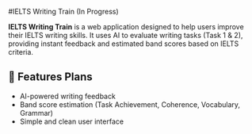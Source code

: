 #IELTS Writing Train (In Progress)

**IELTS Writing Train** is a web application designed to help users improve their IELTS writing skills. It uses AI to evaluate writing tasks (Task 1 & 2), providing instant feedback and estimated band scores based on IELTS criteria.

## 🚀 Features Plans

- AI-powered writing feedback
- Band score estimation (Task Achievement, Coherence, Vocabulary, Grammar)
- Simple and clean user interface
